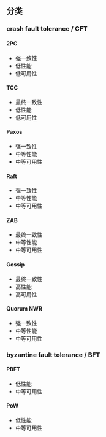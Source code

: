 
## 分类

### crash fault tolerance / CFT

#### 2PC

- 强一致性
- 低性能
- 低可用性

#### TCC

- 最终一致性
- 低性能
- 低可用性

#### Paxos

- 强一致性
- 中等性能
- 中等可用性

#### Raft

- 强一致性
- 中等性能
- 中等可用性

#### ZAB

- 最终一致性
- 中等性能
- 中等可用性

#### Gossip

- 最终一致性
- 高性能
- 高可用性

#### Quorum NWR

- 强一致性
- 中等性能
- 中等可用性

### byzantine fault tolerance / BFT

#### PBFT

- 低性能
-  中等可用性

#### PoW

- 低性能
-  中等可用性
